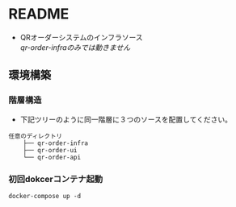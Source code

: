 # README
- QRオーダーシステムのインフラソース\
*qr-order-infraのみでは動きません*

## 環境構築
### 階層構造
- 下記ツリーのように同一階層に３つのソースを配置してください。
```
任意のディレクトリ
    ├── qr-order-infra
    ├── qr-order-ui
    └── qr-order-api
```
### 初回dokcerコンテナ起動
```
docker-compose up -d
```

